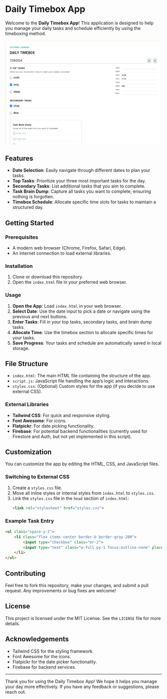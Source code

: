 # Daily Timebox App

Welcome to the **Daily Timebox App**! This application is designed to help you manage your daily tasks and schedule efficiently by using the timeboxing method.

[![Daily Timebox Screenshot](https://github.com/treezy254/optimal-human/blob/master/Screenshot%20from%202024-07-29%2022-49-23.png)](https://github.com/treezy254/optimal-human/blob/master/Screenshot%20from%202024-07-29%2022-49-23.png)
  
   
## Features
 
- **Date Selection**: Easily navigate through different dates to plan your tasks.
- **Top Tasks**: Prioritize your three most important tasks for the day.
- **Secondary Tasks**: List additional tasks that you aim to complete. 
- **Task Brain Dump**: Capture all tasks you want to complete, ensuring nothing is forgotten. 
- **Timebox Schedule**: Allocate specific time slots for tasks to maintain a structured day.

## Getting Started

### Prerequisites

- A modern web browser (Chrome, Firefox, Safari, Edge).
- An internet connection to load external libraries.

### Installation

1. Clone or download this repository.
2. Open the `index.html` file in your preferred web browser.

### Usage

1. **Open the App**: Load `index.html` in your web browser.
2. **Select Date**: Use the date input to pick a date or navigate using the previous and next buttons.
3. **Enter Tasks**: Fill in your top tasks, secondary tasks, and brain dump tasks.
4. **Allocate Time**: Use the timebox section to allocate specific times for your tasks.
5. **Save Progress**: Your tasks and schedule are automatically saved in local storage.

## File Structure

- `index.html`: The main HTML file containing the structure of the app.
- `script.js`: JavaScript file handling the app’s logic and interactions.
- `styles.css`: (Optional) Custom styles for the app (if you decide to use external CSS).

### External Libraries

- **Tailwind CSS**: For quick and responsive styling.
- **Font Awesome**: For icons.
- **Flatpickr**: For date picking functionality.
- **Firebase**: For potential backend functionalities (currently used for Firestore and Auth, but not yet implemented in this script).

## Customization

You can customize the app by editing the HTML, CSS, and JavaScript files. 

### Switching to External CSS

1. Create a `styles.css` file.
2. Move all inline styles or internal styles from `index.html` to `styles.css`.
3. Link the `styles.css` file in the `head` section of `index.html`:
   ```html
   <link rel="stylesheet" href="styles.css">
   ```

### Example Task Entry

```html
<ul class="space-y-2">
    <li class="flex items-center border-b border-gray-200">
        <input type="checkbox" class="mr-2">
        <input type="text" class="w-full py-1 focus:outline-none" placeholder="Enter top task 1">
    </li>
</ul>
```

## Contributing

Feel free to fork this repository, make your changes, and submit a pull request. Any improvements or bug fixes are welcome!

## License

This project is licensed under the MIT License. See the `LICENSE` file for more details.

## Acknowledgements

- Tailwind CSS for the styling framework.
- Font Awesome for the icons.
- Flatpickr for the date picker functionality.
- Firebase for backend services.

---

Thank you for using the Daily Timebox App! We hope it helps you manage your day more effectively. If you have any feedback or suggestions, please reach out.

